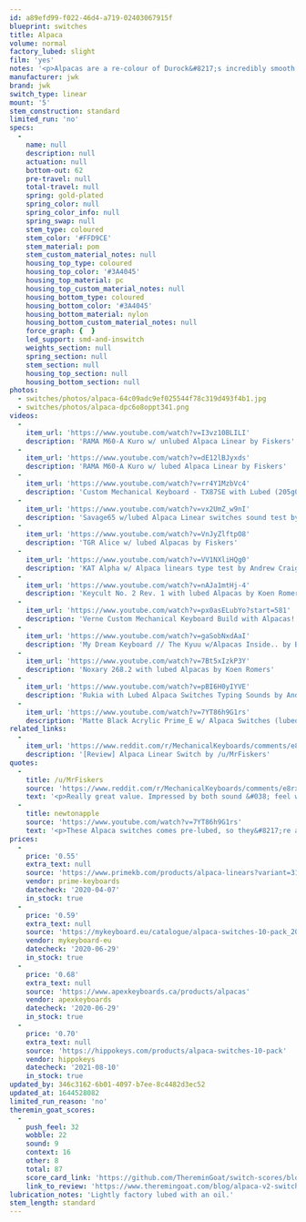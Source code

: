 ```yaml
---
id: a89efd99-f022-46d4-a719-02403067915f
blueprint: switches
title: Alpaca
volume: normal
factory_lubed: slight
film: 'yes'
notes: '<p>Alpacas are a re-colour of Durock&#8217;s incredibly smooth linear based on the SA Bliss colorway by Minterly.</p><p>A very popular and sought after switch, especially recently (June 2020).</p>'
manufacturer: jwk
brand: jwk
switch_type: linear
mount: '5'
stem_construction: standard
limited_run: 'no'
specs:
  -
    name: null
    description: null
    actuation: null
    bottom-out: 62
    pre-travel: null
    total-travel: null
    spring: gold-plated
    spring_color: null
    spring_color_info: null
    spring_swap: null
    stem_type: coloured
    stem_color: '#FFD9CE'
    stem_material: pom
    stem_custom_material_notes: null
    housing_top_type: coloured
    housing_top_color: '#3A4045'
    housing_top_material: pc
    housing_top_custom_material_notes: null
    housing_bottom_type: coloured
    housing_bottom_color: '#3A4045'
    housing_bottom_material: nylon
    housing_bottom_custom_material_notes: null
    force_graph: {  }
    led_support: smd-and-inswitch
    weights_section: null
    spring_section: null
    stem_section: null
    housing_top_section: null
    housing_bottom_section: null
photos:
  - switches/photos/alpaca-64c09adc9ef025544f78c319d493f4b1.jpg
  - switches/photos/alpaca-dpc6o8oppt341.png
videos:
  -
    item_url: 'https://www.youtube.com/watch?v=I3vz10BLILI'
    description: 'RAMA M60-A Kuro w/ unlubed Alpaca Linear by Fiskers'
  -
    item_url: 'https://www.youtube.com/watch?v=dE12lBJyxds'
    description: 'RAMA M60-A Kuro w/ lubed Alpaca Linear by Fiskers'
  -
    item_url: 'https://www.youtube.com/watch?v=rr4Y1MzbVc4'
    description: 'Custom Mechanical Keyboard - TX87SE with Lubed (205g0) and Filmed Alpaca Switches by Andy V Nguyen'
  -
    item_url: 'https://www.youtube.com/watch?v=vx2UmZ_w9nI'
    description: 'Savage65 w/lubed Alpaca Linear switches sound test by Andrew Craig'
  -
    item_url: 'https://www.youtube.com/watch?v=VnJyZlftpO8'
    description: 'TGR Alice w/ lubed Alpacas by Fiskers'
  -
    item_url: 'https://www.youtube.com/watch?v=VV1NXliHQg0'
    description: 'KAT Alpha w/ Alpaca linears type test by Andrew Craig'
  -
    item_url: 'https://www.youtube.com/watch?v=nAJa1mtHj-4'
    description: 'Keycult No. 2 Rev. 1 with lubed Alpacas by Koen Romers'
  -
    item_url: 'https://www.youtube.com/watch?v=px0asELubYo?start=581'
    description: 'Verne Custom Mechanical Keyboard Build with Alpacas! by TaeKeyboards'
  -
    item_url: 'https://www.youtube.com/watch?v=gaSobNxdAaI'
    description: 'My Dream Keyboard // The Kyuu w/Alpacas Inside.. by Brandon Taylor'
  -
    item_url: 'https://www.youtube.com/watch?v=7Bt5xIzkP3Y'
    description: 'Noxary 268.2 with lubed Alpacas by Koen Romers'
  -
    item_url: 'https://www.youtube.com/watch?v=pBI6H0yIYVE'
    description: 'Rukia with Lubed Alpaca Switches Typing Sounds by Andy V Nguyen'
  -
    item_url: 'https://www.youtube.com/watch?v=7YT86h9G1rs'
    description: 'Matte Black Acrylic Prime_E w/ Alpaca Switches (lubed) & Maxkey SA Leviathan Typing Test by newtonapple'
related_links:
  -
    item_url: 'https://www.reddit.com/r/MechanicalKeyboards/comments/e8rxej/review_alpaca_linear_switch/'
    description: '[Review] Alpaca Linear Switch by /u/MrFiskers'
quotes:
  -
    title: /u/MrFiskers
    source: 'https://www.reddit.com/r/MechanicalKeyboards/comments/e8rxej/review_alpaca_linear_switch/'
    text: '<p>Really great value. Impressed by both sound &#038; feel when stock or tuned. When considering price/performance; Alpaca > Gateron Ink.</p>'
  -
    title: newtonapple
    source: 'https://www.youtube.com/watch?v=7YT86h9G1rs'
    text: '<p>These Alpaca switches comes pre-lubed, so they&#8217;re already super smooth, as smooth as Tealios &#038; Inks. They sound amazing stock.  I think part of the reason is that the stem is a bit longer like the Halo &#038; Cream switches (not as long as them though).  This makes them a bit louder which I personally prefer. This combined with SA caps &#038; the acrylic case make them sound very nice and creamy.  I love these switches.  Highly recommended.</p>'
prices:
  -
    price: '0.55'
    extra_text: null
    source: 'https://www.primekb.com/products/alpaca-linears?variant=31565132857440'
    vendor: prime-keyboards
    datecheck: '2020-04-07'
    in_stock: true
  -
    price: '0.59'
    extra_text: null
    source: 'https://mykeyboard.eu/catalogue/alpaca-switches-10-pack_2041/'
    vendor: mykeyboard-eu
    datecheck: '2020-06-29'
    in_stock: true
  -
    price: '0.68'
    extra_text: null
    source: 'https://www.apexkeyboards.ca/products/alpacas'
    vendor: apexkeyboards
    datecheck: '2020-06-29'
    in_stock: true
  -
    price: '0.70'
    extra_text: null
    source: 'https://hippokeys.com/products/alpaca-switches-10-pack'
    vendor: hippokeys
    datecheck: '2021-08-10'
    in_stock: true
updated_by: 346c3162-6b01-4097-b7ee-8c4482d3ec52
updated_at: 1644528082
limited_run_reason: 'no'
theremin_goat_scores:
  -
    push_feel: 32
    wobble: 22
    sound: 9
    context: 16
    other: 8
    total: 87
    score_card_link: 'https://github.com/ThereminGoat/switch-scores/blob/master/Alpaca%20V2.pdf'
    link_to_review: 'https://www.theremingoat.com/blog/alpaca-v2-switch-review?rq=Alpaca'
lubrication_notes: 'Lightly factory lubed with an oil.'
stem_length: standard
---
```

